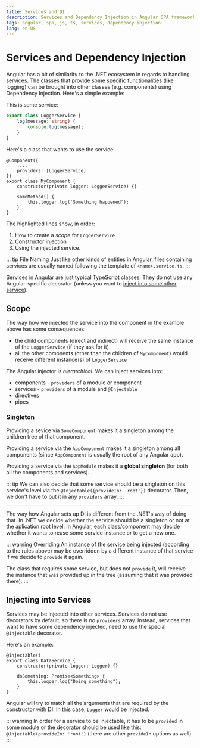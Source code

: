 ```yaml
---
title: Services and DI
description: Services and Dependency Injection in Angular SPA framework
tags: angular, spa, js, ts, services, dependency injection
lang: en-US
---
```


# Services and Dependency Injection

Angular has a bit of similarity to the .NET ecosystem in regards to handling
services. The classes that provide some specific functionalities (like logging)
can be brought into other classes (e.g. components) using Dependency Injection.
Here's a simple example:

This is some service:

```ts
export class LoggerService {
    log(message: string) {
        console.log(message);
    }
}
```

Here's a class that wants to use the service:

```ts{3,6,9}
@Component({
    ...,
    providers: [LoggerService]
})
export class MyComponent {
    constructor(private logger: LoggerService) {}

    someMethod() {
        this.logger.log('Something happened');
    }
}
```

The highlighted lines show, in order:

1. How to create a *scope* for `LoggerService`
2. Constructor injection
3. Using the injected service.

::: tip File Naming
Just like other kinds of entities in Angular, files containing services
are usually named following the template of `<name>.service.ts`.
:::

Services in Angular are just typical TypeScript classes. They do not use any
Angular-specific decorator (unless you want to [inject into some other
service](#injecting-into-services)).

## Scope

The way how we injected the service into the component in the example above has
some consequences:

- the child components (direct and indirect) will receive the same instance of
  the `LoggerService` (if they ask for it)
- all the other comonents (other than the children of `MyComponent`) would
  receive different instance(s) of `LoggerService`

The Angular injector is *hierarchical*. We can inject services into:

- components - `providers` of a module or component
- services - `providers` of a module and `@Injectable`
- directives
- pipes

### Singleton

Providing a sevice via `SomeComponent` makes it a singleton among the children
tree of that component.

Providing a service via the `AppComponent` makes it a singleton among all
components (since `AppComponent` is usually the root of any Angular app).

Providing a service via the `AppModule` makes it a **global singleton** (for
both all the components and services).

::: tip
We can also decide that some service should be a singleton on this service's
level via the `@Injectable({provideIn: 'root'})` decorator. Then, we don't have
to put it in any `providers` array.
:::

---

The way how Angular sets up DI is different from the .NET's way of doing that.
In .NET we decide whether the service should be a singleton or not at the
aplication root level. In Angular, each class/component may decide whether it
wants to reuse some service instance or to get a new one.

::: warning Overriding
An instance of the service being injected (according to the rules above) may be
overridden by a different instance of that service if we decide to `provide` it
again.

The class that requires some service, but does not `provide` it, will receive
the instance that was provided up in the tree (assuming that it was provided
there).
:::

## Injecting into Services

Services may be injected into other services. Services do not use decorators by
default, so there is no `providers` array. Instead, services that want to have
some dependency injected, need to use the special `@Injectable` decorator.

Here's an example:

```ts{1,3,6}
@Injectable()
export class DataService {
    constructor(private logger: Logger) {}

    doSomething: Promise<Something> {
        this.logger.log("Doing something");
    }
}
```

Angular will try to match all the arguments that are required by the
constructor with DI. In this case, `Logger` would be injected.

::: warning
In order for a service to be injectable, it has to be `provided` in some module
or the decorator should be used like this: `@Injectable(provideIn: 'root')`
(there are other `provideIn` options as well).
:::